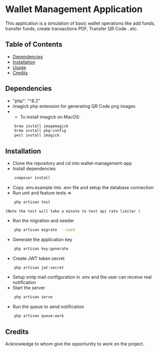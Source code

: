# Wallet Management Application
This application is a simulation of basic wallet operations like add funds, transfer funds, create transactions PDF, Transfer QR Code  ..etc. 

## Table of Contents
- [Dependencies](#dependencies)
- [Installation](#installation)
- [Usage](#usage)
- [Credits](#credits)

## Dependencies
- "php": "^8.2"
- imagick php extension for generating QR Code png images
- - To install imagick on MacOS:
```bash 
    brew install imagemagick
    brew install pkg-config
    pecl install imagick 
```
## Installation
- Clone the repository and cd into wallet-management-app
- Install dependencies
```bash 
    composer install 
```
- Copy .env.example into .env file and setup the database connection 
- Run unit and feature tests => 
```bash 
    php artisan test 
```
    (Note the test will take a minute to test api rate limiter )
- Run the migration and seeder 
```bash 
    php artisan migrate  --seed 
```
- Generate the application key 
```bash 
    php artisan key:generate 
```
- Create JWT token secret 
```bash 
    php artisan jwt:secret 
```
- Setup smtp mail configuration in .env and the user can receive real notification 
- Start the server 
```bash 
    php artisan serve 
```
- Run the queue to send notification 
```bash 
    php artisan queue:work 
```

## Credits
Acknowledge to whom give the opportunity to work on the project.

